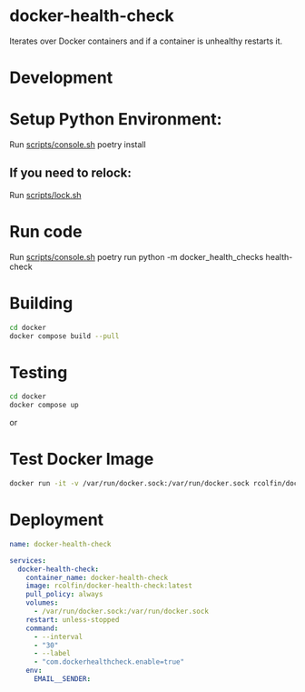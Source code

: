 # docker-health-check

Iterates over Docker containers and if a container is unhealthy restarts it.

# Development

# Setup Python Environment:

Run [scripts/console.sh](../scripts/console.sh) poetry install

## If you need to relock:

Run [scripts/lock.sh](../scripts/lock.sh)

# Run code

Run [scripts/console.sh](../scripts/console.sh) poetry run python -m docker_health_checks health-check

# Building

```sh
cd docker
docker compose build --pull
```

# Testing

```sh
cd docker
docker compose up
```

or

# Test Docker Image

```sh
docker run -it -v /var/run/docker.sock:/var/run/docker.sock rcolfin/docker-health-check:latest
```

# Deployment

```yaml
name: docker-health-check

services:
  docker-health-check:
    container_name: docker-health-check
    image: rcolfin/docker-health-check:latest
    pull_policy: always
    volumes:
      - /var/run/docker.sock:/var/run/docker.sock
    restart: unless-stopped
    command:
      - --interval
      - "30"
      - --label
      - "com.dockerhealthcheck.enable=true"
    env:
      EMAIL__SENDER:
```
